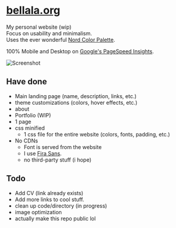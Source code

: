 # [bellala.org](https://bellala.org)
My personal website (wip)  
Focus on usability and minimalism.  
Uses the ever wonderful [Nord Color Palette](https://www.nordtheme.com/).  

100% Mobile and Desktop on [Google's PageSpeed Insights](https://developers.google.com/speed/pagespeed/insights/?url=http%3A%2F%2Fbellala.org).

![Screenshot](https://bellala.org/assets/pics/site.png)

## Have done 
- Main landing page (name, description, links, etc.)
- theme customizations (colors, hover effects, etc.)
- about
- Portfolio (WIP)
- 1 page
- css minified
  - 1 css file for the entire website (colors, fonts, padding, etc.)
- No CDNs
  - Font is served from the website
  - I use [Fira Sans](https://github.com/mozilla/Fira).
  - no third-party stuff (i hope)

## Todo
- Add CV (link already exists)
- Add more links to cool stuff.
- clean up code/directory (in progress)
- image optimization
- actually make this repo public lol
